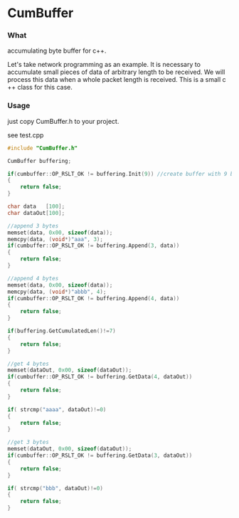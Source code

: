 # CumBuffer #

### What ###

accumulating byte buffer for c++. 

Let's take network programming as an example.
It is necessary to accumulate small pieces of data of arbitrary length to be received. We will process this data when a whole packet length is received. This is a small c ++ class for this case.

### Usage ###
just copy CumBuffer.h to your project.

see test.cpp
```cpp
#include "CumBuffer.h"

CumBuffer buffering;

if(cumbuffer::OP_RSLT_OK != buffering.Init(9)) //create buffer with 9 bytes
{
    return false; 
} 

char data   [100];
char dataOut[100];

//append 3 bytes 
memset(data, 0x00, sizeof(data));
memcpy(data, (void*)"aaa", 3);
if(cumbuffer::OP_RSLT_OK != buffering.Append(3, data))
{
    return false;
}

//append 4 bytes
memset(data, 0x00, sizeof(data));
memcpy(data, (void*)"abbb", 4);
if(cumbuffer::OP_RSLT_OK != buffering.Append(4, data))
{
    return false;
}

if(buffering.GetCumulatedLen()!=7) 
{
    return false;
}

//get 4 bytes
memset(dataOut, 0x00, sizeof(dataOut));
if(cumbuffer::OP_RSLT_OK != buffering.GetData(4, dataOut))
{
    return false;
}

if( strcmp("aaaa", dataOut)!=0)
{
    return false;
}

//get 3 bytes
memset(dataOut, 0x00, sizeof(dataOut));
if(cumbuffer::OP_RSLT_OK != buffering.GetData(3, dataOut))
{
    return false;
}

if( strcmp("bbb", dataOut)!=0)
{
    return false;
}
```
